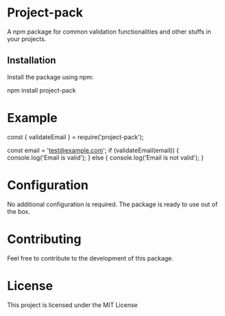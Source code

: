 # Project-pack
A npm package for common validation functionalities and other stuffs in your projects.

## Installation
Install the package using npm:

npm install project-pack

# Example
const { validateEmail } = require('project-pack');

const email = 'test@example.com';
if (validateEmail(email)) {
  console.log('Email is valid');
} else {
  console.log('Email is not valid');
}

# Configuration
No additional configuration is required. The package is ready to use out of the box.

# Contributing
Feel free to contribute to the development of this package.

# License
This project is licensed under the MIT License